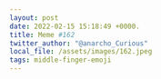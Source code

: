 ```yaml
---
layout: post
date: 2022-02-15 15:18:49 +0000.
title: Meme #162
twitter_author: "@anarcho_Curious"
local_file: /assets/images/162.jpeg
tags: middle-finger-emoji
---
```

